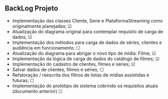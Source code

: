 
## BackLog Projeto
* Implementação das classes Cliente, Serie e PlataformaStreaming como originalmente planejadas; ☑
* Atualização do diagrama original para contemplar requisito de carga de dados; ☑
* Implementação dos métodos para carga de dados de séries, clientes e audiência em funcionamento; ☐
* Atualização do diagrama para abrigar o novo tipo de mídia: Filme; ☑
* Implementação da lógica de carga de dados do catálogo de filmes; ☑
* Implementação do cadastro de clientes, filmes e séries; ☑
* Salvar dados de clientes, filmes e séries; ☐
* Refatoração / reescrita dos filtros de listas de mídias assistidas e futuras; ☐
* Implementação do protótipo de sistema cobrindo os requisitos atuais (documento anterior) ☐
